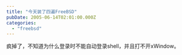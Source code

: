 ```yaml
---
title: "今天装了四遍FreeBSD"
pubDate: 2005-06-14T02:01:00.000Z
categories: 
  - "freebsd"
---
```


疯掉了，不知道为什么登录时不能自动登录shell，并且打不开xWindow。
